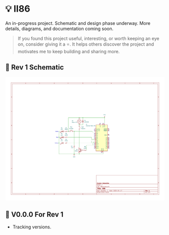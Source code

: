 # 💡 **II86**

An in-progress project. Schematic and design phase underway. More details, diagrams, and documentation coming soon.

> If you found this project useful, interesting, or worth keeping an eye on, consider giving it a ⭐️.
> It helps others discover the project and motivates me to keep building and sharing more.

## 🔹 Rev 1 Schematic

![Rev 1](<Schematics/Rev 1.png>)

## 🔹 V0.0.0 For Rev 1

- Tracking versions.

